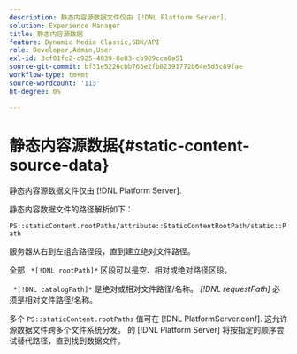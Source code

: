 ```yaml
---
description: 静态内容源数据文件仅由 [!DNL Platform Server].
solution: Experience Manager
title: 静态内容源数据
feature: Dynamic Media Classic,SDK/API
role: Developer,Admin,User
exl-id: 3cf01fc2-c925-4039-8e03-cb909cca6a51
source-git-commit: bf31e5226cbb763e2fb82391772b64e5d5c89fae
workflow-type: tm+mt
source-wordcount: '113'
ht-degree: 0%

---
```


# 静态内容源数据{#static-content-source-data}

静态内容源数据文件仅由 [!DNL Platform Server].

静态内容数据文件的路径解析如下：

`PS::staticContent.rootPaths/attribute::StaticContentRootPath/static::Path`

服务器从右到左组合路径段，直到建立绝对文件路径。

全部 ` *[!DNL rootPath]*` 区段可以是空、相对或绝对路径区段。

` *[!DNL catalogPath]*` 是绝对或相对文件路径/名称。 *[!DNL requestPath]* 必须是相对文件路径/名称。

多个 `PS::staticContent.rootPaths` 值可在 [!DNL PlatformServer.conf]. 这允许源数据文件跨多个文件系统分发。 的 [!DNL Platform Server] 将按指定的顺序尝试替代路径，直到找到数据文件。
